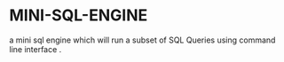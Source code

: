 # MINI-SQL-ENGINE
a mini sql engine which will run a subset of SQL Queries using ​ command line interface​ .
